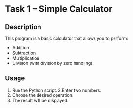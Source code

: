 
# Task 1 – Simple Calculator

## Description
This program is a basic calculator that allows you to perform:
- Addition
- Subtraction
- Multiplication
- Division (with division by zero handling)

## Usage
1. Run the Python script.
2.Enter two numbers.
3. Choose the desired operation.
4. The result will be displayed.


